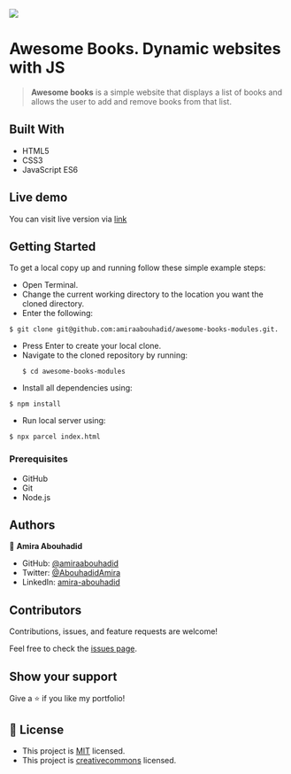 ![](https://img.shields.io/badge/Microverse-blueviolet)

# Awesome Books. Dynamic websites with JS

> **Awesome books** is a simple website that displays a list of books and allows the user to add and remove books from that list.

## Built With

- HTML5
- CSS3
- JavaScript ES6

## Live demo

You can visit live version via [link]()

## Getting Started

To get a local copy up and running follow these simple example steps:
- Open Terminal.
- Change the current working directory to the location you want the cloned directory.
- Enter the following:
```
$ git clone git@github.com:amiraabouhadid/awesome-books-modules.git.

```
- Press Enter to create your local clone.
- Navigate to the cloned repository by running:
  ```
  $ cd awesome-books-modules 

  ```
- Install all dependencies using:
 ``` 
 $ npm install

 ```
- Run local server using:
 ``` 
 $ npx parcel index.html

 ```

### Prerequisites
- GitHub
- Git
- Node.js


## Authors

👤 **Amira Abouhadid**

- GitHub: [@amiraabouhadid](https://github.com/amiraabouhadid)
- Twitter: [@AbouhadidAmira](https://twitter.com/AbouhadidAmira)
- LinkedIn: [amira-abouhadid](https://www.linkedin.com/in/amira-abouhadid/)

## Contributors

Contributions, issues, and feature requests are welcome!

Feel free to check the [issues page](https://github.com/amiraabouhadid/awesome-books-modules/issues).

## Show your support

Give a ⭐️ if you like my portfolio!

## 📝 License

- This project is [MIT](./LICENSE) licensed.
- This project is [creativecommons](https://creativecommons.org/licenses/by-nc/4.0/) licensed.
